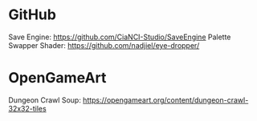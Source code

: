 # GitHub
Save Engine: https://github.com/CiaNCI-Studio/SaveEngine
Palette Swapper Shader: https://github.com/nadjiel/eye-dropper/

# OpenGameArt
Dungeon Crawl Soup: https://opengameart.org/content/dungeon-crawl-32x32-tiles